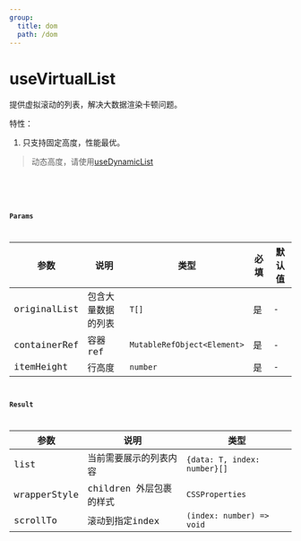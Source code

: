 ```yaml
---
group:
  title: dom
  path: /dom
---
```

# useVirtualList

提供虚拟滚动的列表，解决大数据渲染卡顿问题。

特性：

1. 只支持固定高度，性能最优。

> 动态高度，请使用[useDynamicList](use-dynamic-list)



<code src="./Demo/index.tsx" ></code>

<code src="./Demo/test.tsx" />

<code src="./Demo/table.tsx" />

### Params

| 参数         | 说明               | 类型                        | 必填 | 默认值 |
| ------------ | ------------------ | --------------------------- | ---- | ------ |
| originalList | 包含大量数据的列表 | `T[]`                       | 是   | -      |
| containerRef | 容器ref            | `MutableRefObject<Element>` | 是   | -      |
| itemHeight   | 行高度             | `number`                    | 是   | -      |



### Result

| 参数         | 说明                    | 类型                         |
| ------------ | ----------------------- | ---------------------------- |
| list         | 当前需要展示的列表内容  | `{data: T, index: number}[]` |
| wrapperStyle | children 外层包裹的样式 | `CSSProperties`              |
| scrollTo     | 滚动到指定index         | `(index: number) => void`    |

